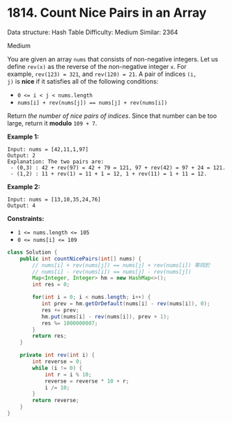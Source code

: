 # 1814. Count Nice Pairs in an Array

Data structure: Hash Table
Difficulty: Medium
Similar: 2364

Medium

You are given an array `nums` that consists of non-negative integers. Let us define `rev(x)` as the reverse of the non-negative integer `x`. For example, `rev(123) = 321`, and `rev(120) = 21`. A pair of indices `(i, j)` is **nice** if it satisfies all of the following conditions:

- `0 <= i < j < nums.length`
- `nums[i] + rev(nums[j]) == nums[j] + rev(nums[i])`

Return *the number of nice pairs of indices*. Since that number can be too large, return it **modulo** `109 + 7`.

**Example 1:**

```
Input: nums = [42,11,1,97]
Output: 2
Explanation: The two pairs are:
 - (0,3) : 42 + rev(97) = 42 + 79 = 121, 97 + rev(42) = 97 + 24 = 121.
 - (1,2) : 11 + rev(1) = 11 + 1 = 12, 1 + rev(11) = 1 + 11 = 12.

```

**Example 2:**

```
Input: nums = [13,10,35,24,76]
Output: 4

```

**Constraints:**

- `1 <= nums.length <= 105`
- `0 <= nums[i] <= 109`

```java
class Solution {
    public int countNicePairs(int[] nums) {
        // nums[i] + rev(nums[j]) == nums[j] + rev(nums[i]) 等同於
        // nums[i] - rev(nums[i]) == nums[j] - rev(nums[j])
        Map<Integer, Integer> hm = new HashMap<>();
        int res = 0;

        for(int i = 0; i < nums.length; i++) {
           int prev = hm.getOrDefault(nums[i] - rev(nums[i]), 0);
           res += prev;
           hm.put(nums[i] - rev(nums[i]), prev + 1);
           res %= 1000000007;
        }
        return res;
    }

    private int rev(int i) {
        int reverse = 0;
        while (i != 0) {
            int r = i % 10;
            reverse = reverse * 10 + r;
            i /= 10;
        }
        return reverse;
    }
}
```